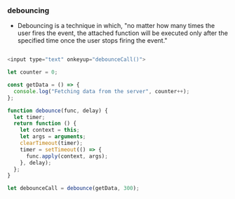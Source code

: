 ### debouncing

- Debouncing is a technique in which, "no matter how many times the user fires the event, the attached function will be executed only after the specified time once the user stops firing the event."

```js

<input type="text" onkeyup="debounceCall()">

let counter = 0;

const getData = () => {
  console.log("Fetching data from the server", counter++);
};

function debounce(func, delay) {
  let timer;
  return function () {
    let context = this;
    let args = arguments;
    clearTimeout(timer);
    timer = setTimeout(() => {
      func.apply(context, args);
    }, delay);
  };
}

let debounceCall = debounce(getData, 300);
```
